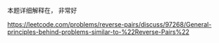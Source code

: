 本题详细解释在， 非常好

https://leetcode.com/problems/reverse-pairs/discuss/97268/General-principles-behind-problems-similar-to-%22Reverse-Pairs%22
